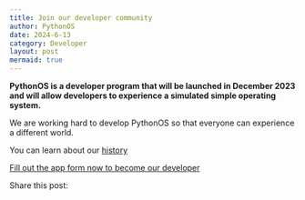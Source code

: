 ```yaml
---
title: Join our developer community
author: PythonOS
date: 2024-6-13
category: Developer
layout: post
mermaid: true
---
```


__PythonOS is a developer program that will be launched in December 2023 and will allow developers to experience a simulated simple operating system.__

We are working hard to develop PythonOS so that everyone can experience a different world.

You can learn about our [history](https://www.xyehr.cn/#timeline)

[Fill out the app form now to become our developer](https://airtable.com/app4kvVeOe2p7NIIf/pagTgearHfOHwZDOk/form)

Share this post:

